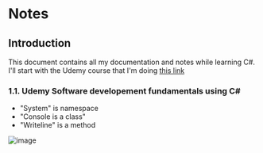 # Notes

## Introduction
This document contains all my documentation and notes while learning C#. I'll start with the Udemy course that I'm doing [this link](https://www.udemy.com/course/98-361-software-development-fundamentals-using-c-sharp/learn/lecture/24615384#overview)

### 1.1. Udemy Software developement fundamentals using C#

- "System" is namespace
- "Console is a class"
- "Writeline" is a method

![image](https://user-images.githubusercontent.com/76124220/131266687-cd7471b9-3620-48ef-80a7-c24e9c6ae4ff.png)


